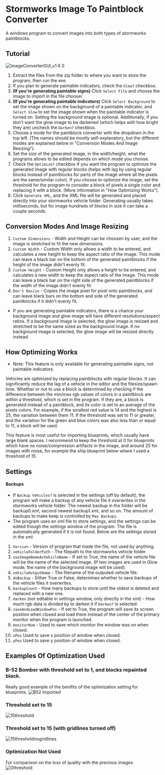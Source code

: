 # Stormworks Image To Paintblock Converter
A windows program to convert images into both types of stormworks paintblocks.

## Tutorial
![ImageConverterGUI_v1 6 0](https://user-images.githubusercontent.com/99307745/186766827-376bd3db-37a4-47f4-9264-0839e1935de8.png)
1. Extract the files from the zip folder to where you want to store the program, then run the exe.
2. If you plan to generate paintable indicators, check the ```Glow?``` checkbox.
3. **(If you're generating paintable signs)** Click ```Select File``` and choose the image to import in the file chooser.
4. **(If you're generating paintable indicators)** Click ```Select Background``` to set the image shown on the background of a paintable indicator, and ```Select Glow``` to set the image shown when the paintable indicator is turned on. Setting the background image is optional. Additionally, if you don't want the glow image to be darkened (which helps with how bright they are) uncheck the ```Darken?``` checkbox.
5. Choose a mode for the paintblock converter with the dropdown in the top left. (The names should be mostly self-explanatory, but the different modes are explained below in "Conversion Modes And Image Resizing").
6. Set the size of the generated image, in the width/height, what the programs allows to be edited depends on which mode you choose.
7. Check the ```Optimize?``` checkbox if you want the program to optimize the generated image with regular blocks (helps with lag by using regular blocks instead of paintblocks for parts of the image where all the pixels are the same/similar color). If you choose to optimize the image, set the threshold for the program to consider a block of pixels a single color and replacing it with a block. (More information in "How Optimizing Works").
8. Click ```Generate XML```, and the XML file will be generated and placed directly into your stormworks vehicle folder. Generating usually takes milliseconds, but for image hundreds of blocks in size it can take a couple seconds.

## Conversion Modes And Image Resizing
1. ```Custom Dimensions``` - Width and Height can be choosen by user, and the image is stretched to fit the new dimensions.
2. ```Custom Width``` - Custom Width only allows a width to be entered, and calculates a new height to keep the aspect ratio of the image. This mode can leave a black bar on the bottom of the generated paintblocks if the height of the image didn't evenly fit.
3. ```Custom Height``` - Custom Height only allows a height to be entered, and calculates a new width to keep the aspect ratio of the image. This mode can leave a black bar on the right side of the generated paintblocks if the width of the image didn't evenly fit.
4. ```Don't Resize``` - Copies the image pixel for pixel onto paintblocks, and can leave black bars on the bottom and side of the generated paintblocks if it didn't evenly fit.
* If you are generating paintable indicators, there is a chance your background image and glow image will have different resolutions/aspect ratios. If a background image is selected, the glow image is resized and stretched to be the same sized as the background image. If no background image is selected, the glow image will be resized directly instead.

## How Optimizing Works
* Note: This feature is only available for generating paintable signs, not paintable indicators.

Vehicles are optimized by replacing paintblocks with regular blocks. It can significantly reduce the lag of a vehicle in the editor and the filesize/spawn time. Whether or not to use a block is determined by checking if the difference between the min/max rgb values of colors in a paintblock are within a threshold, which is set in the program. If they are, a block is generated instead of a paintblock, and its color is set to an average of the pixels colors. For example, if the smallest red value is 14 and the highest is 25, the variation between them 11. If the threshold was set to 11 or greater, and the variation for the green and blue colors was also less than or equal to 11, a block will be used.

This feature is most useful for importing blueprints, which usually have large blank spaces. I recommend to keep the threshold at 0 for blueprints which have no noise/compression artifacts in the image, and around 25 for images with noise, for example the ship blueprint below where I used a threshold of 15.

## Settings
#### Backups
* If ```Backup Vehicles?``` is selected in the settings (off by default), the program will make a backup of any vehicle file it overwrites in the stormworks vehicle folder. The newest backup in the folder will be backup0.xml, second newest backup1.xml, and so on. The amount of backups to make keep is controlled by ```Max Backups```.
* The program uses an xml file to store settings, and the settings can be edited though the settings window of the program. The file is automatically generated if it is not found. Below are the settings stored in the xml:
1. ```Version``` - Version of program that made the file, not used by anything.
2. ```vehicleFolderPath``` - The filepath to the stormworks vehicle folder.
3. ```useImageNameAsVehicleName``` - If set to True, the name of the vehicle file will be the name of the selected image. (If two images are used in Glow mode, the name of the background image will be used).
3. ```vehicleOutputName``` - The filename of the outputed vehicle file.
4. ```doBackup``` - Either True or False, determines whether to save backups of the vehicle files it overwrites.
5. ```backupCount``` - How many backups to store until the oldest is deleted and replaced with a new one.
6. ```darken``` (not editable in settings window, only directly in the xml) - How much rgb data is divided by to darken it if ```Darken?``` is selected.
7. ```saveAndLoadWindowPos``` - If set to True, the program will save its screen position when closed and load there instead of the center of the primary monitor when the program is launched.
8. ```monitorNum``` - Used to save which monitor the window was on when closed.
9. ```xPos``` Used to save x position of window when closed.
10. ```yPos``` Used to save y position of window when closed.

## Examples Of Optimization Used
### B-52 Bomber with threshold set to 1, and blocks repainted black.
Really good example of the benifits of the optimization setting for blueprints.
![B52 Imported](https://user-images.githubusercontent.com/99307745/177476542-5cd5221a-34c7-4d00-9e14-1254c2156e4f.png)

### Threshold set to 15
![15threshold](https://user-images.githubusercontent.com/99307745/159141304-6ea2b50d-d12c-49a3-91d0-cfcaac7f2195.png)

### Threshold set to 15 (with gridlines turned off)
![15thresholdnogridlines](https://user-images.githubusercontent.com/99307745/159141307-2778b1a4-9222-4f25-a191-81a2eec769f1.png)

### Optimization Not Used
For comparison on the loss of quality with the previous images.
![0threshold](https://user-images.githubusercontent.com/99307745/159141301-bdbf06d6-5dce-4ba9-8caf-7bc47678e8f0.png)